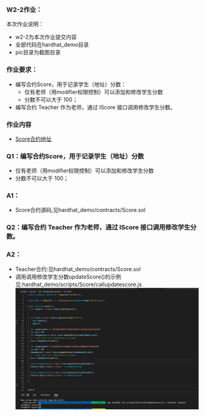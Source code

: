 ### W2-2作业：
本次作业说明：
- w2-2为本次作业提交内容
- 全部代码在hardhat_demo目录
- pic目录为截图目录

### 作业要求：
* 编写合约Score，⽤于记录学⽣（地址）分数：
    * 仅有⽼师（⽤modifier权限控制）可以添加和修改学⽣分数
    * 分数不可以⼤于 100；
* 编写合约 Teacher 作为⽼师，通过 IScore 接⼝调⽤修改学⽣分数。

### 作业内容
- [Score合约地址](https://ropsten.etherscan.io/address/0xe5599C7782034C97d72A0f2B56b5A968F12e26aA)

### Q1：编写合约Score，⽤于记录学⽣（地址）分数
  - 仅有⽼师（⽤modifier权限控制）可以添加和修改学⽣分数
  - 分数不可以⼤于 100；
### A1：
  - Score合约源码,见hardhat_demo/contracts/Score.sol

### Q2：编写合约 Teacher 作为⽼师，通过 IScore 接⼝调⽤修改学⽣分数。
### A2：
- Teacher合约:见hardhat_demo/contracts/Score.sol
- 调用调⽤修改学⽣分数updateScore()的示例见:hardhat_demo/scripts/Score/callupdatescore.js
![修改学⽣分数updateScore](../pic/score_update.jpg)